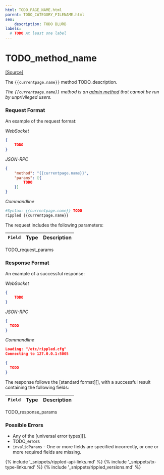 ```yaml
---
html: TODO_PAGE_NAME.html
parent: TODO_CATEGORY_FILENAME.html
seo:
    description: TODO BLURB
labels:
  # TODO At least one label
---
```

# TODO_method_name
[[Source]](TODO_URL "Source")

The `{{currentpage.name}}` method TODO_description.

_The `{{currentpage.name}}` method is an [admin method](admin-api-methods.html) that cannot be run by unprivileged users._


### Request Format

An example of the request format:

<!-- MULTICODE_BLOCK_START -->

*WebSocket*

```json
{
    TODO
}
```

*JSON-RPC*

```json
{
    "method": "{{currentpage.name}}",
    "params": [{
        TODO
    }]
}
```

*Commandline*

```sh
#Syntax: {{currentpage.name}} TODO
rippled {{currentpage.name}}
```

<!-- MULTICODE_BLOCK_END -->

The request includes the following parameters:

| `Field`     | Type                      | Description                        |
|:------------|:--------------------------|:-----------------------------------|
TODO_request_params


### Response Format

An example of a successful response:

<!-- MULTICODE_BLOCK_START -->

*WebSocket*

```json
{
    TODO
}
```

*JSON-RPC*

```json
{
  TODO
}
```

*Commandline*

```json
Loading: "/etc/rippled.cfg"
Connecting to 127.0.0.1:5005

{
  TODO
}
```

<!-- MULTICODE_BLOCK_END -->

The response follows the [standard format][], with a successful result containing the following fields:

| `Field` | Type   | Description                                               |
|:--------|:-------|:----------------------------------------------------------|
TODO_response_params


### Possible Errors

- Any of the [universal error types][].
- TODO_errors
- `invalidParams` - One or more fields are specified incorrectly, or one or more required fields are missing.

<!--{# common link defs #}-->
{% include '_snippets/rippled-api-links.md' %}
{% include '_snippets/tx-type-links.md' %}
{% include '_snippets/rippled_versions.md' %}
